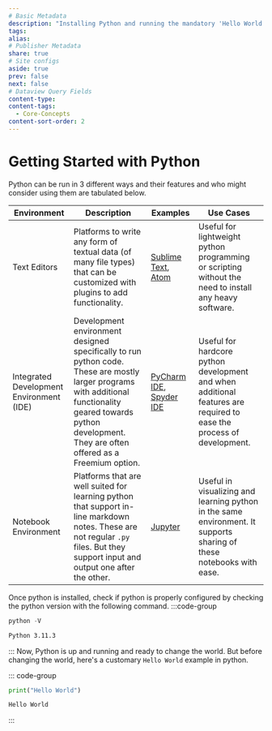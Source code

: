 ```yaml
---
# Basic Metadata
description: "Installing Python and running the mandatory 'Hello World' code"
tags: 
alias: 
# Publisher Metadata
share: true
# Site configs
aside: true
prev: false
next: false
# Dataview Query Fields
content-type: 
content-tags:
  - Core-Concepts
content-sort-order: 2
---
```

# Getting Started with Python
Python can be run in 3 different ways and their features and who might consider using them are tabulated below. 

| Environment                              | Description                                                                                                                                                                                                      | Examples                                                                                     | Use Cases                                                                                                            |
| ---------------------------------------- | ---------------------------------------------------------------------------------------------------------------------------------------------------------------------------------------------------------------- | -------------------------------------------------------------------------------------------- | -------------------------------------------------------------------------------------------------------------------- |
| Text Editors                             | Platforms to write any form of textual data (of many file types) that can be customized with plugins to add functionality.                                                                                       | [Sublime Text](http://www.sublimetext.com/), [Atom](https://atom-editor.cc/)                 | Useful for lightweight python programming or scripting without the need to install any heavy software.               |
| Integrated Development Environment (IDE) | Development environment designed specifically to run python code. These are mostly larger programs with additional functionality geared towards python development. They are often offered as a Freemium option. | [PyCharm IDE](https://www.jetbrains.com/pycharm/), [Spyder IDE](https://www.spyder-ide.org/) | Useful for hardcore python development and when additional features are required to ease the process of development. |
| Notebook Environment                     | Platforms that are well suited for learning python that support in-line markdown notes. These are not regular `.py` files. But they support input and output one after the other.                                | [Jupyter](https://jupyter.org/)                                                              | Useful in visualizing and learning python in the same environment. It supports sharing of these notebooks with ease. |

Once python is installed, check if python is properly configured by checking the python version with the following command.
:::code-group
```python [Python Version]
python -V
```

```txt [Output]
Python 3.11.3
```
:::
Now, Python is up and running and ready to change the world. But before changing the world, here's a customary `Hello World` example in python.

::: code-group
```python [Hello World Example]
print("Hello World")
```

```txt [Output]
Hello World
```
:::
